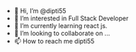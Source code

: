 - 👋 Hi, I’m @dipti55
- 👀 I’m interested in Full Stack Developer
- 🌱 I’m currently learning react js.
- 💞️ I’m looking to collaborate on ...
- 📫 How to reach me dipti55

<!---
dipti55/dipti55 is a ✨ special ✨ repository because its `README.md` (this file) appears on your GitHub profile.
You can click the Preview link to take a look at your changes.
--->
